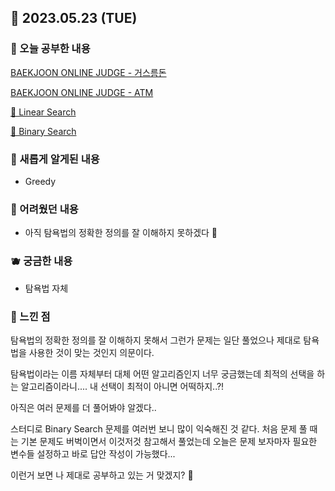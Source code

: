 ## 🍰 2023.05.23 (TUE)

### 🍑 오늘 공부한 내용

[BAEKJOON ONLINE JUDGE - 거스름돈](https://github.com/merryfraise/algorithms/blob/main/baekjoon/bronze/230523/%EA%B1%B0%EC%8A%A4%EB%A6%84%EB%8F%88.js "BAEKJOON ONLINE JUDGE - 거스름돈")

[BAEKJOON ONLINE JUDGE - ATM](https://github.com/merryfraise/algorithms/blob/main/baekjoon/silver/230523/ATM.js "BAEKJOON ONLINE JUDGE - ATM")

[🍋 Linear Search](https://github.com/merryfraise/TIL/blob/main/Algorithm/Linear%20Search.md)

[🍋 Binary Search](https://github.com/merryfraise/TIL/blob/main/Algorithm/Binary%20Search.md)

### 🍓 새롭게 알게된 내용

-   Greedy

### 🍒 어려웠던 내용

-   아직 탐욕법의 정확한 정의를 잘 이해하지 못하겠다 🤔

### 🫐 궁금한 내용

-   탐욕법 자체

### 🐰 느낀 점

탐욕법의 정확한 정의를 잘 이해하지 못해서 그런가 문제는 일단 풀었으나 제대로 탐욕법을 사용한 것이 맞는 것인지 의문이다.

탐욕법이라는 이름 자체부터 대체 어떤 알고리즘인지 너무 궁금했는데 최적의 선택을 하는 알고리즘이라니.... 내 선택이 최적이 아니면 어떡하지..?!

아직은 여러 문제를 더 풀어봐야 알겠다..

스터디로 Binary Search 문제를 여러번 보니 많이 익숙해진 것 같다. 처음 문제 풀 때는 기본 문제도 버벅이면서 이것저것 참고해서 풀었는데 오늘은 문제 보자마자 필요한 변수들 설정하고 바로 답안 작성이 가능했다...

이런거 보면 나 제대로 공부하고 있는 거 맞겠지? 🥹
